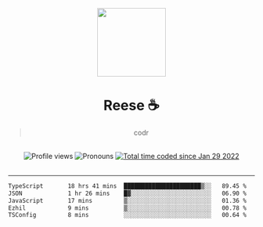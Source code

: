 <div align='center'>
  <img src='https://avatars.githubusercontent.com/u/73779441?v=4' width='140' height='140' />
  <h1>Reese ☕️</h1>
  <blockquote>codr</blockquote>
  
  <br />
  
  <img alt="Profile views" src="https://komarev.com/ghpvc/?username=ruffpuff1" />
  <img alt='Pronouns' src='https://img.shields.io/endpoint?url=https://pronoundb.org/shields/61181f81be124c42b207bffd' />
  <a href="https://wakatime.com/@72bf611d-9557-4a85-aa1d-46f6a3346744"><img src="https://wakatime.com/badge/user/72bf611d-9557-4a85-aa1d-46f6a3346744.svg" alt="Total time coded since Jan 29 2022" /></a>
</div><br />

<hr />

<!--START_SECTION:waka-->

```txt
TypeScript       18 hrs 41 mins  ██████████████████████▒░░   89.45 %
JSON             1 hr 26 mins    █▓░░░░░░░░░░░░░░░░░░░░░░░   06.90 %
JavaScript       17 mins         ▒░░░░░░░░░░░░░░░░░░░░░░░░   01.36 %
Ezhil            9 mins          ▒░░░░░░░░░░░░░░░░░░░░░░░░   00.78 %
TSConfig         8 mins          ░░░░░░░░░░░░░░░░░░░░░░░░░   00.64 %
```

<!--END_SECTION:waka-->
